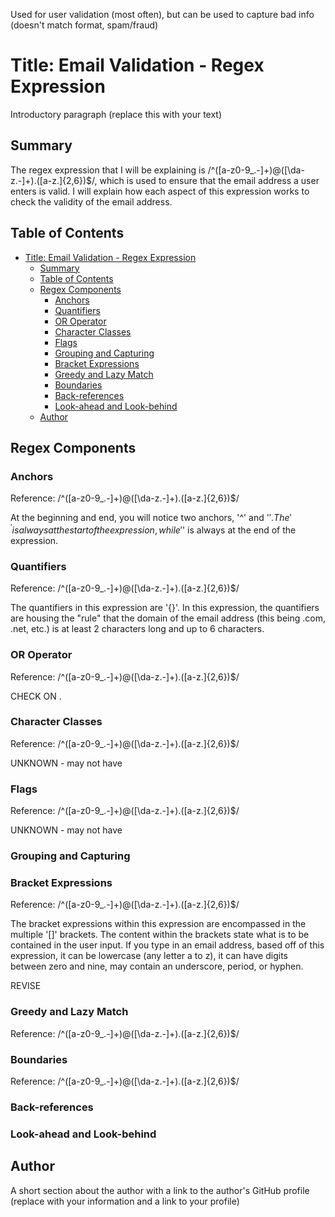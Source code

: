 Used for user validation (most often), but can be used to capture bad info (doesn't match format, spam/fraud)

# Title: Email Validation - Regex Expression

Introductory paragraph (replace this with your text)

## Summary

The regex expression that I will be explaining is /^([a-z0-9_\.-]+)@([\da-z\.-]+)\.([a-z\.]{2,6})$/, which is used to ensure that the email address a user enters is valid. I will explain how each aspect of this expression works to check the validity of the email address.

## Table of Contents

- [Title: Email Validation - Regex Expression](#title-email-validation---regex-expression)
  - [Summary](#summary)
  - [Table of Contents](#table-of-contents)
  - [Regex Components](#regex-components)
    - [Anchors](#anchors)
    - [Quantifiers](#quantifiers)
    - [OR Operator](#or-operator)
    - [Character Classes](#character-classes)
    - [Flags](#flags)
    - [Grouping and Capturing](#grouping-and-capturing)
    - [Bracket Expressions](#bracket-expressions)
    - [Greedy and Lazy Match](#greedy-and-lazy-match)
    - [Boundaries](#boundaries)
    - [Back-references](#back-references)
    - [Look-ahead and Look-behind](#look-ahead-and-look-behind)
  - [Author](#author)

## Regex Components

### Anchors
Reference: /^([a-z0-9_\.-]+)@([\da-z\.-]+)\.([a-z\.]{2,6})$/

At the beginning and end, you will notice two anchors, '^' and '$'. The '^' is always at the start of the expression, while '$' is always at the end of the expression.
### Quantifiers
Reference: /^([a-z0-9_\.-]+)@([\da-z\.-]+)\.([a-z\.]{2,6})$/

The quantifiers in this expression are '{}'. In this expression, the quantifiers are housing the "rule" that the domain of the email address (this being .com, .net, etc.) is at least 2 characters long and up to 6 characters.
### OR Operator
Reference: /^([a-z0-9_\.-]+)@([\da-z\.-]+)\.([a-z\.]{2,6})$/

CHECK ON \.
### Character Classes
Reference: /^([a-z0-9_\.-]+)@([\da-z\.-]+)\.([a-z\.]{2,6})$/

UNKNOWN - may not have
### Flags
Reference: /^([a-z0-9_\.-]+)@([\da-z\.-]+)\.([a-z\.]{2,6})$/

UNKNOWN - may not have
### Grouping and Capturing

### Bracket Expressions
Reference: /^([a-z0-9_\.-]+)@([\da-z\.-]+)\.([a-z\.]{2,6})$/

The bracket expressions within this expression are encompassed in the multiple '[]' brackets. The content within the brackets state what is to be contained in the user input. If you type in an email address, based off of this expression, it can be lowercase (any letter a to z), it can have digits between zero and nine, may contain an underscore, period, or hyphen. 

REVISE
### Greedy and Lazy Match
Reference: /^([a-z0-9_\.-]+)@([\da-z\.-]+)\.([a-z\.]{2,6})$/

### Boundaries
Reference: /^([a-z0-9_\.-]+)@([\da-z\.-]+)\.([a-z\.]{2,6})$/

### Back-references

### Look-ahead and Look-behind

## Author

A short section about the author with a link to the author's GitHub profile (replace with your information and a link to your profile)
